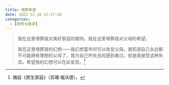 ```yaml
---
title: 埋葬希望
date: 2022-12-10 22:27:10
categories:
  - [随想与摘录]
---
```


> 我在这里埋葬我对美好家庭的期待。我在这里埋葬我对父母的希望。
>
> 我在这里埋葬我的幻想——我幻想童年时可以改变父母。我知道自己永远都不可能拥有理想的父母了，我为自己所失去的感到难过。但是我接受这种失去。希望我的幻想可以在此安息。[^1]

[^1]: 摘自《原生家庭》（苏珊·福沃德）。

